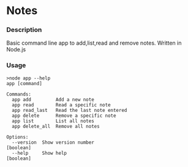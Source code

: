 # Notes

### Description

 Basic command line app to add,list,read and remove notes.
 Written in Node.js

### Usage

```console
>node app --help
app [command]

Commands:
  app add         Add a new note
  app read        Read a specific note
  app read_last   Read the last note entered
  app delete      Remove a specific note
  app list        List all notes
  app delete_all  Remove all notes

Options:
  --version  Show version number                                       [boolean]
  --help     Show help                                                 [boolean]
```
